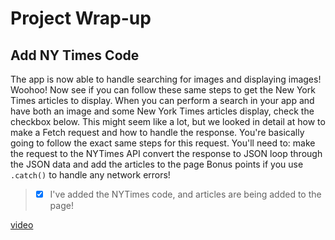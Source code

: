 # Project Wrap-up

## Add NY Times Code

The app is now able to handle searching for images and displaying images! Woohoo! Now see if you can follow these same steps to get the New York Times articles to display. When you can perform a search in your app and have both an image and some New York Times articles display, check the checkbox below. This might seem like a lot, but we looked in detail at how to make a Fetch request and how to handle the response. You're basically going to follow the exact same steps for this request. You'll need to: make the request to the NYTimes API convert the response to JSON loop through the JSON data and add the articles to the page Bonus points if you use `.catch()` to handle any network errors!

> - [X] I've added the NYTimes code, and articles are being added to the page!

[video](https://youtu.be/pBLeFba1RCQ)